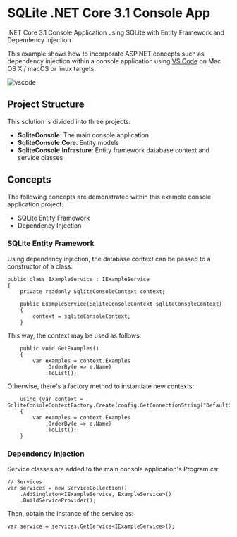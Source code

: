 # SQLite .NET Core 3.1 Console App
.NET Core 3.1 Console Application using SQLite with Entity Framework and Dependency Injection

This example shows how to incorporate ASP.NET concepts such as dependency injection within a console application using [VS Code](https://code.visualstudio.com/) on Mac OS X / macOS or linux targets.

![vscode](https://labs.jasonsturges.com/coreclr/sqlite-dotnet-core.png)

## Project Structure

This solution is divided into three projects:

- **SqliteConsole**: The main console application
- **SqliteConsole.Core**: Entity models
- **SqliteConsole.Infrasture**: Entity framework database context and service classes

## Concepts

The following concepts are demonstrated within this example console application project:
- SQLite Entity Framework
- Dependency Injection

### SQLite Entity Framework

Using dependency injection, the database context can be passed to a constructor of a class:

    public class ExampleService : IExampleService
    {
        private readonly SqliteConsoleContext context;

        public ExampleService(SqliteConsoleContext sqliteConsoleContext)
        {
            context = sqliteConsoleContext;
        }

This way, the context may be used as follows:

        public void GetExamples()
        {
            var examples = context.Examples
                .OrderBy(e => e.Name)
                .ToList();

Otherwise, there's a factory method to instantiate new contexts:

        using (var context = SqliteConsoleContextFactory.Create(config.GetConnectionString("DefaultConnection")))
        {
            var examples = context.Examples
                .OrderBy(e => e.Name)
                .ToList();
        }
        
### Dependency Injection

Service classes are added to the main console application's Program.cs:

    // Services
    var services = new ServiceCollection()
        .AddSingleton<IExampleService, ExampleService>()
        .BuildServiceProvider();

Then, obtain the instance of the service as:

    var service = services.GetService<IExampleService>();


